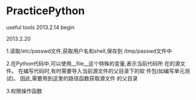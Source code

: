 # PracticePython
useful tools
2013.2.14
begin


2013.2.20

1.读取/etc/passwd文件,获取用户名和shell,保存到 /tmp/passwd文件中


2.在Python代码中,可以使用__file__这个特殊的变量,表示当前代码所 在的源文件。
  在编写代码时,有时需要导入当前源文件的父目录下的软 件包(如编写单元测试)。
  因此,需要用到这里的路径函数获取源文件 的父目录


3.权限操作函数
